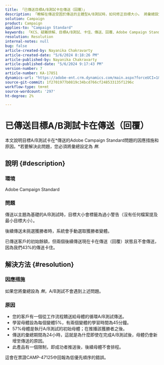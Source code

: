 ```yaml
---
title: 「已傳送目標A/B測試卡在傳送（回覆）」
description: 「瞭解在傳送受困於傳送的主體型A/B測試時，如何修正目標大小。 將彙總設定為none。」
solution: Campaign
product: Campaign
applies-to: "Campaign Standard"
keywords: 「KCS、疑難排解、目標A/B測試、卡住、傳送、回覆、Adobe Campaign Standard、ACS」
resolution: Resolution
internal-notes: null
bug: false
article-created-by: Nayanika Chakravarty
article-created-date: "5/6/2024 8:18:26 PM"
article-published-by: Nayanika Chakravarty
article-published-date: "5/6/2024 9:17:43 PM"
version-number: 7
article-number: KA-17851
dynamics-url: "https://adobe-ent.crm.dynamics.com/main.aspx?forceUCI=1&pagetype=entityrecord&etn=knowledgearticle&id=7ab00dcb-e50b-ef11-9f8a-6045bd0065b6"
source-git-commit: 1f2701977b0819c34bcd766cf248533135f1296c
workflow-type: tm+mt
source-wordcount: '297'
ht-degree: 2%

---
```


# 已傳送目標A/B測試卡在傳送（回覆）


本文說明目標A/B測試卡在*傳送的Adobe Campaign Standard問題的因應措施和原因。*若要解決此問題，您必須將彙總設定為 *無*.

## 說明 {#description}


### <b>環境</b>

Adobe Campaign Standard

### <b>問題</b>

傳送以主題為基礎的A/B測試時，目標大小會標籤為過小警告（沒有任何檔案提及最小目標大小）。

後續傳送未挑選獲勝者時，系統會手動選取獲勝者變體。

已傳送客戶的初始餘額，但兩個後續傳送現在卡在傳送（回覆）狀態且不會傳送，因為我們43%的傳送卡住。


## 解決方法 {#resolution}


### <b>因應措施</b>

如果您將彙總設為 *無*，A/B測試不會遇到上述問題。

### <b>原因</b>

- 您的客戶有一個從工作流程饋送給母體的循環A/B測試傳送。
- 學習母體設為每個變體5%，有兩個變體的學習時間為45分鐘。
- 57%母體是執行A/B測試的初始母體；在推播該獲勝者之後。
- 傳送的彙總期間為24小時，這就是為什麼即使在完成A/B測試後，母體仍會新增至傳送的原因。
- 此產品有一個限制，即成功者推送後，後續母體不會排程。


這會在票證CAMP-47125中回報為低優先順序的錯誤。
